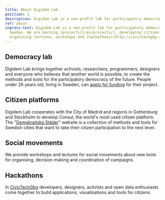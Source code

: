 ```yaml
---
title: About Digidem Lab
position: 1
description: Digidem Lab is a non-profit lab for participatory democracy.
ref: about
ingress-text: Digidem Lab is a non-profit lab for participatory democracy based in
  Sweden. We are backing [projects](/en/projects/), developing citizen platforms,
  organising lectures, workshops and [hackathons](http://civictechgbg.se/en/).
---
```


## Democracy lab
Digidem Lab brings together activists, researchers, programmers, designers and everyone who believes that another world is possible, to create the methods and tools for the participatory democracy of the future. People under 26 years old, living in Sweden, can [apply for funding](/en/apply) for their project.

## Citizen platforms
Digidem Lab cooperates with the City of Madrid and regions in Gothenburg and Stockholm to develop Consul, the world's most used citizen platform. The "[Demokratiska Städer](http://demokratiskastader.se)" website is a collection of methods and tools for Swedish cities that want to take their citizen participation to the next level.

## Social movements
We provide workshops and lectures for social movements about new tools for organising, decision making and coordination of campaigns.

## Hackathons
In [CivicTechGbg](http://civictechgbg.se/en/) developers, designers, activists and open data enthusiasts come together to build applications, visualisations and tools for citizens.
